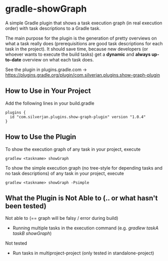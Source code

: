 # gradle-showGraph
A simple Gradle plugin that shows a task execution graph (in real execution order) with task descriptions to a Gradle task.

The main purpose for the plugin is the generation of pretty overviews on what a task really does (prerequisitions are good task descriptions for each task in the project). It should save time, because new developers (or whoever wants to execute the build tasks) get a **dynamic** and **always up-to-date** overview on what each task does.

See the plugin in plugins.gradle.com -> https://plugins.gradle.org/plugin/com.silverjan.plugins.show-graph-plugin

## How to Use in Your Project
Add the following lines in your build.gradle

	plugins {
	  id "com.silverjan.plugins.show-graph-plugin" version "1.0.4"
	}
	
## How to Use the Plugin
To show the execution graph of any task in your project, execute 

    gradlew <taskname> showGraph

To show the simple execution graph (no tree-style for depending tasks and no task descriptions) of any task in your project, execute 

    gradlew <taskname> showGraph -Psimple
    
## What the Plugin is Not Able to (.. or what hasn't been tested)
Not able to (== graph will be falsy / error during build)

- Running multiple tasks in the execution command (e.g. *gradlew taskA taskB showGraph*)

Not tested

- Run tasks in multiproject-project (only tested in standalone-project)
